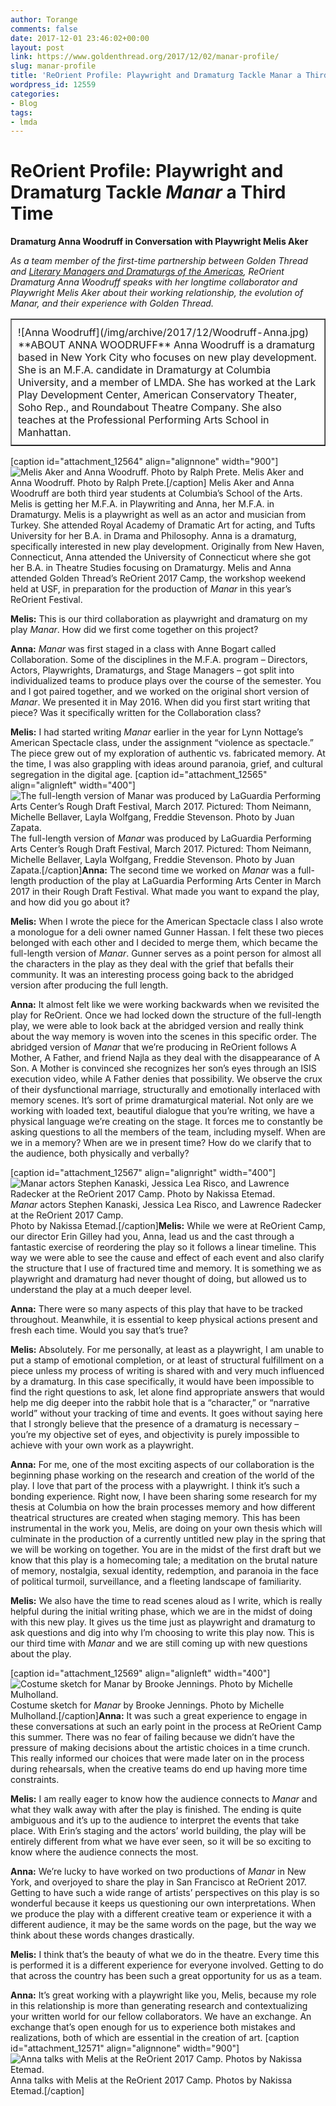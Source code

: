```yaml
---
author: Torange
comments: false
date: 2017-12-01 23:46:02+00:00
layout: post
link: https://www.goldenthread.org/2017/12/02/manar-profile/
slug: manar-profile
title: 'ReOrient Profile: Playwright and Dramaturg Tackle Manar a Third Time'
wordpress_id: 12559
categories:
- Blog
tags:
- lmda
---
```


# **ReOrient Profile: Playwright and Dramaturg Tackle _Manar_ a Third Time**

**Dramaturg Anna Woodruff in Conversation with Playwright Melis Aker**

_As a team member of the first-time partnership between Golden Thread and [Literary Managers and Dramaturgs of the Americas](http://www.lmda.org),
ReOrient Dramaturg Anna Woodruff speaks with her longtime collaborator and Playwright Melis Aker 
about their working relationship, the evolution of _Manar_, and their experience with Golden Thread._

<table width="90%" border="1" ><tr >
<td style="padding:10px;" >![Anna Woodruff](/img/archive/2017/12/Woodruff-Anna.jpg)
**ABOUT ANNA WOODRUFF** 
Anna Woodruff is a dramaturg based in New York City who focuses on new play development. She is an M.F.A. candidate in Dramaturgy at Columbia University, and a member of LMDA. She has worked at the Lark Play Development Center, American Conservatory Theater, Soho Rep., and Roundabout Theatre Company. She also teaches at the Professional Performing Arts School in Manhattan.
</td></tr></table>



[caption id="attachment_12564" align="alignnone" width="900"]![Melis Aker and Anna Woodruff. Photo by Ralph Prete.](/img/archive/2017/12/Melis-Anna-big.jpg) Melis Aker and Anna Woodruff. Photo by Ralph Prete.[/caption]
Melis Aker and Anna Woodruff are both third year students at Columbia’s School of the Arts. Melis is getting her M.F.A. in Playwriting and Anna, her M.F.A. in Dramaturgy. Melis is a playwright as well as an actor and musician from Turkey. She attended Royal Academy of Dramatic Art for acting, and Tufts University for her B.A. in Drama and Philosophy. Anna is a dramaturg, specifically interested in new play development. Originally from New Haven, Connecticut, Anna attended the University of Connecticut where she got her B.A. in Theatre Studies focusing on Dramaturgy. Melis and Anna attended Golden Thread’s ReOrient 2017 Camp, the workshop weekend held at USF, in preparation for the production of _Manar_ in this year’s ReOrient Festival. 

**Melis:** This is our third collaboration as playwright and dramaturg on my play _Manar_. How did we first come together on this project?

**Anna:** _Manar_ was first staged in a class with Anne Bogart called Collaboration. Some of the disciplines in the M.F.A. program – Directors, Actors, Playwrights, Dramaturgs, and Stage Managers – got split into individualized teams to produce plays over the course of the semester. You and I got paired together, and we worked on the original short version of _Manar_. We presented it in May 2016. When did you first start writing that piece? Was it specifically written for the Collaboration class?

**Melis:** I had started writing _Manar_ earlier in the year for Lynn Nottage’s American Spectacle class, under the assignment “violence as spectacle.” The piece grew out of my exploration of authentic vs. fabricated memory. At the time, I was also grappling with ideas around paranoia, grief, and cultural segregation in the digital age.
[caption id="attachment_12565" align="alignleft" width="400"]![The full-length version of Manar was produced by LaGuardia Performing Arts Center’s Rough Draft Festival, March 2017. Pictured: Thom Neimann, Michelle Bellaver, Layla Wolfgang, Freddie Stevenson. Photo by Juan Zapata.](/img/archive/2017/12/manar-full.jpg)The full-length version of _Manar_ was produced by LaGuardia Performing Arts Center’s Rough Draft Festival, March 2017. Pictured: Thom Neimann, Michelle Bellaver, Layla Wolfgang, Freddie Stevenson. Photo by Juan Zapata.[/caption]**Anna:** The second time we worked on _Manar_ was a full-length production of the play at LaGuardia Performing Arts Center in March 2017 in their Rough Draft Festival. What made you want to expand the play, and how did you go about it?

**Melis:** When I wrote the piece for the American Spectacle class I also wrote a monologue for a deli owner named Gunner Hassan. I felt these two pieces belonged with each other and I decided to merge them, which became the full-length version of _Manar_. Gunner serves as a point person for almost all the characters in the play as they deal with the grief that befalls their community. It was an interesting process going back to the abridged version after producing the full length. 

**Anna:** It almost felt like we were working backwards when we revisited the play for ReOrient. Once we had locked down the structure of the full-length play, we were able to look back at the abridged version and really think about the way memory is woven into the scenes in this specific order. The abridged version of _Manar_ that we’re producing in ReOrient follows A Mother, A Father, and friend Najla as they deal with the disappearance of A Son. A Mother is convinced she recognizes her son’s eyes through an ISIS execution video, while A Father denies that possibility. We observe the crux of their dysfunctional marriage, structurally and emotionally interlaced with memory scenes. It’s sort of prime dramaturgical material. Not only are we working with loaded text, beautiful dialogue that you’re writing, we have a physical language we’re creating on the stage. It forces me to constantly be asking questions to all the members of the team, including myself. When are we in a memory? When are we in present time? How do we clarify that to the audience, both physically and verbally? 

[caption id="attachment_12567" align="alignright" width="400"]![Manar actors Stephen Kanaski, Jessica Lea Risco, and Lawrence Radecker at the ReOrient 2017 Camp. Photo by Nakissa Etemad.](/img/archive/2017/12/manar-camp.jpg)_Manar_ actors Stephen Kanaski, Jessica Lea Risco, and Lawrence Radecker at the ReOrient 2017 Camp.  
Photo by Nakissa Etemad.[/caption]**Melis:** While we were at ReOrient Camp, our director Erin Gilley had you, Anna, lead us and the cast through a fantastic exercise of reordering the play so it follows a linear timeline. This way we were able to see the cause and effect of each event and also clarify the structure that I use of fractured time and memory. It is something we as playwright and dramaturg had never thought of doing, but allowed us to understand the play at a much deeper level.

**Anna:** There were so many aspects of this play that have to be tracked throughout. Meanwhile, it is essential to keep physical actions present and fresh each time. Would you say that’s true?

**Melis:** Absolutely. For me personally, at least as a playwright, I am unable to put a stamp of emotional completion, or at least of structural fulfillment on a piece unless my process of writing is shared with and very much influenced by a dramaturg. In this case specifically, it would have been impossible to find the right questions to ask, let alone find appropriate answers that would help me dig deeper into the rabbit hole that is a “character,” or “narrative world” without your tracking of time and events. It goes without saying here that I strongly believe that the presence of a dramaturg is necessary – you’re my objective set of eyes, and objectivity is purely impossible to achieve with your own work as a playwright.

**Anna:** For me, one of the most exciting aspects of our collaboration is the beginning phase working on the research and creation of the world of the play. I love that part of the process with a playwright. I think it’s such a bonding experience. Right now, I have been sharing some research for my thesis at Columbia on how the brain processes memory and how different theatrical structures are created when staging memory. This has been instrumental in the work you, Melis, are doing on your own thesis which will culminate in the production of a currently untitled new play in the spring that we will be working on together. You are in the midst of the first draft but we know that this play is a homecoming tale; a meditation on the brutal nature of memory, nostalgia, sexual identity, redemption, and paranoia in the face of political turmoil, surveillance, and a fleeting landscape of familiarity.

**Melis:** We also have the time to read scenes aloud as I write, which is really helpful during the initial writing phase, which we are in the midst of doing with this new play. It gives us the time just as playwright and dramaturg to ask questions and dig into why I’m choosing to write this play now. This is our third time with _Manar_ and we are still coming up with new questions about the play. 

[caption id="attachment_12569" align="alignleft" width="400"]![Costume sketch for Manar by Brooke Jennings. Photo by Michelle Mulholland.](/img/archive/2017/12/manar-costumes.jpg)Costume sketch for _Manar_ by Brooke Jennings. Photo by Michelle Mulholland.[/caption]**Anna:** It was such a great experience to engage in these conversations at such an early point in the process at ReOrient Camp this summer. There was no fear of failing because we didn’t have the pressure of making decisions about the artistic choices in a time crunch. This really informed our choices that were made later on in the process during rehearsals, when the creative teams do end up having more time constraints. 

**Melis:** I am really eager to know how the audience connects to _Manar_ and what they walk away with after the play is finished. The ending is quite ambiguous and it’s up to the audience to interpret the events that take place. With Erin’s staging and the actors’ world building, the play will be entirely different from what we have ever seen, so it will be so exciting to know where the audience connects the most.

**Anna:** We’re lucky to have worked on two productions of _Manar_ in New York, and overjoyed to share the play in San Francisco at ReOrient 2017. Getting to have such a wide range of artists’ perspectives on this play is so wonderful because it keeps us questioning our own interpretations. When we produce the play with a different creative team or experience it with a different audience, it may be the same words on the page, but the way we think about these words changes drastically. 

**Melis:** I think that’s the beauty of what we do in the theatre. Every time this is performed it is a different experience for everyone involved. Getting to do that across the country has been such a great opportunity for us as a team.

**Anna:** It’s great working with a playwright like you, Melis, because my role in this relationship is more than generating research and contextualizing your written world for our fellow collaborators. We have an exchange. An exchange that’s open enough for us to experience both mistakes and realizations, both of which are essential in the creation of art.
[caption id="attachment_12571" align="alignnone" width="900"]![Anna talks with Melis at the ReOrient 2017 Camp. Photos by Nakissa Etemad.](/img/archive/2017/12/manar-three.jpg)Anna talks with Melis at the ReOrient 2017 Camp. Photos by Nakissa Etemad.[/caption]
